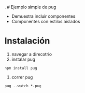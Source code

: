 . # Ejemplo simple de pug


- Demuestra incluir componentes
- Componentes con estilos aislados



# Instalación

1. navegar a direcotrio
1. instalar pug
```
npm install pug
```
1. correr pug

```
pug --watch *.pug
```
